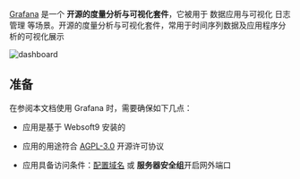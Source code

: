 [Grafana](https://grafana.com/) 是一个 **开源的度量分析与可视化套件**，它被用于 数据应用与可视化 日志管理  等场景。开源的度量分析与可视化套件，常用于时间序列数据及应用程序分析的可视化展示


![dashboard](https://libs.websoft9.com/Websoft9/DocsPicture/en/grafana/grafana-dashboard-websoft9.png)


## 准备

在参阅本文档使用 Grafana 时，需要确保如下几点：

- 应用是基于 Websoft9 安装的

- 应用的用途符合 [AGPL-3.0](https://opensource.org/licenses/AGPL-3.0) 开源许可协议

- 应用具备访问条件：[配置域名](./guide/appsetdomain) 或 **服务器安全组**开启网外端口